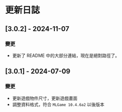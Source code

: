 # 更新日誌

## [3.0.2] - 2024-11-07
### 變更
* 更新了 README 中的大部分連結，現在是絕對路徑了。

## [3.0.1] - 2024-07-09
### 變更
* 更新遊戲物件尺寸，更新遊戲畫面
* 調整資料格式，符合 `MLGame 10.4.6a2` 以後版本

